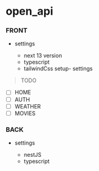# open_api

### FRONT

- settings

  - next 13 version
  - typescript
  - tailwindCss setup- settings

> TODO

- [ ] HOME
- [ ] AUTH
- [ ] WEATHER
- [ ] MOVIES

### BACK

- settings

  - nestJS
  - typescript

